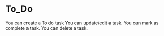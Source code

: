 # To_Do
You can create a To do task 
You can update/edit a task.
You can mark as complete a task.
You can delete a task.